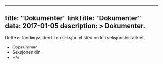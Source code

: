 
---
title: "Dokumenter"
linkTitle: "Dokumenter"
date: 2017-01-05
description: >
  Dokumenter.
---

Dette er landingssiden til en seksjon et sted nede i seksjonshierarkiet.

* Oppsummer
* Seksjonen din
* Her


